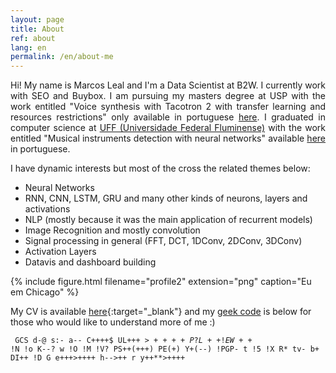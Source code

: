 ```yaml
---
layout: page
title: About
ref: about
lang: en
permalink: /en/about-me
---
```

<p style="text-align: justify;">
Hi! My name is Marcos Leal and I'm a Data Scientist at B2W. I currently work with SEO and Buybox. I am pursuing my masters degree at USP with the work entitled "Voice synthesis with Tacotron 2 with transfer learning and resources restrictions" only available in portuguese <a href="#">here</a>. I graduated in computer science at <a href="http://www.ic.uff.br/">UFF (Universidade Federal Fluminense)</a> with the work entitled "Musical instruments detection with neural networks" available <a href="assets/pdf/2016.2%20-%20Marcos%20Pedro%20Ferreira%20Leal%20Silva%20-%20Detec%C3%A7%C3%A3o%20de%20Instrumentos%20Musicais%20com%20Redes%20Neurais%20Profundas.pdf">here</a> in portuguese.
</p>

I have dynamic interests but most of the cross the related themes below:
* Neural Networks
* RNN, CNN, LSTM, GRU and many other kinds of neurons, layers and activations
* NLP (mostly because it was the main application of recurrent models)
* Image Recognition and mostly convolution
* Signal processing in general (FFT, DCT, 1DConv, 2DConv, 3DConv)
* Activation Layers 
* Datavis and dashboard building

{% include figure.html filename="profile2" extension="png" caption="Eu em Chicago" %}

My CV is available [here](/assets/pdf/Marcos_Leal_CV_en.pdf){:target="_blank"} and my <a href='https://mj.ucw.cz/geek/' rel='nofollow' target='_blank'>geek code</a> is below for those who would like to understand more of me :)

<code> GCS d-@ s:- a-- C++++$ UL+++$>++++ P? L++ !E W++$ !N !o K--? w !O !M !V? PS++(+++) PE(+) Y+(--) !PGP- t !5 !X R* tv- b+ DI++ !D G e+++>++++ h-->++ r y++**>++++ </code>